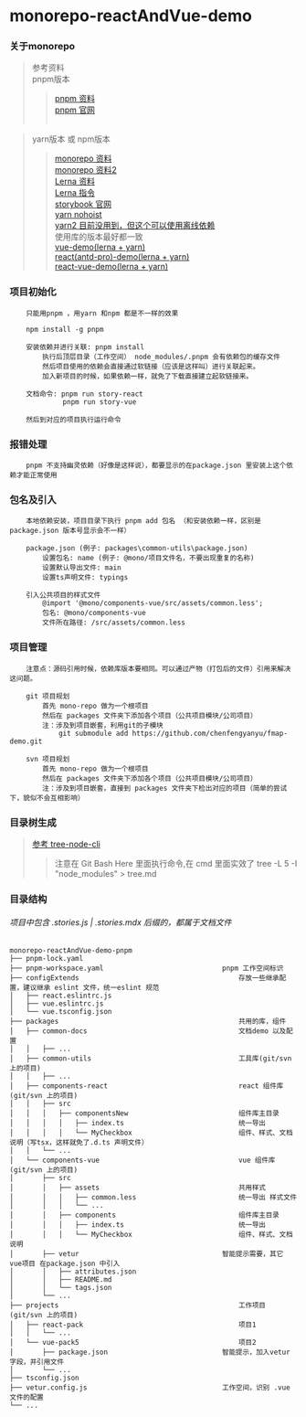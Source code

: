# monorepo-reactAndVue-demo


### 关于monorepo
>参考资料<br>
>pnpm版本<br>
>>[pnpm 资料](https://zhuanlan.zhihu.com/p/352437367)<br>
>>[pnpm 官网](https://pnpm.io/zh/)<br><br>

>yarn版本 或 npm版本<br>
>>[monorepo 资料](https://www.zhihu.com/question/318476028/answer/1895685159)<br>
>>[monorepo 资料2](https://blog.csdn.net/qiwoo_weekly/article/details/115713366)<br>
>>[Lerna 资料](https://segmentfault.com/a/1190000019350611)<br>
>>[Lerna 指令](http://www.febeacon.com/lerna-docs-zh-cn/routes/commands/)<br>
>>[storybook 官网](https://storybook.js.org/)<br>
>>[yarn nohoist](https://classic.yarnpkg.com/blog/2018/02/15/nohoist/)<br>
>>[yarn2 目前没用到，但这个可以使用离线依赖](https://www.yarnpkg.cn/getting-started/install)<br>
>>使用库的版本最好都一致<br>
>>[vue-demo(lerna + yarn)](https://github.com/zkp442910864/monorepo-vue-demo)<br>
>>[react(antd-pro)-demo(lerna + yarn)](https://github.com/zkp442910864/monorepo-react-demo)<br>
>>[react-vue-demo(lerna + yarn)](https://github.com/zkp442910864/monorepo-reactAndVue-demo/tree/lerna+yarn)<br>



### 项目初始化
```
    只能用pnpm ，用yarn 和npm 都是不一样的效果

    npm install -g pnpm

    安装依赖并进行关联: pnpm install
        执行后顶层目录（工作空间） node_modules/.pnpm 会有依赖包的缓存文件
        然后项目使用的依赖会直接通过软链接（应该是这样叫）进行关联起来。
        加入新项目的时候，如果依赖一样，就免了下载直接建立起软链接来。

    文档命令: pnpm run story-react
             pnpm run story-vue

    然后到对应的项目执行运行命令
```

### 报错处理
```
    pnpm 不支持幽灵依赖（好像是这样说），都要显示的在package.json 里安装上这个依赖才能正常使用
```

### 包名及引入
```
    本地依赖安装，项目目录下执行 pnpm add 包名 （和安装依赖一样，区别是package.json 版本号显示会不一样）

    package.json (例子: packages\common-utils\package.json)
        设置包名: name (例子: @mono/项目文件名，不要出现重复的名称)
        设置默认导出文件: main
        设置ts声明文件: typings

    引入公共项目的样式文件
        @import '@mono/components-vue/src/assets/common.less';
        包名: @mono/components-vue
        文件所在路径: /src/assets/common.less
```

### 项目管理
```
    注意点：源码引用时候，依赖库版本要相同。可以通过产物（打包后的文件）引用来解决这问题。

    git 项目规划
        首先 mono-repo 做为一个根项目
        然后在 packages 文件夹下添加各个项目（公共项目模块/公司项目）
        注：涉及到项目嵌套，利用git的子模块
            git submodule add https://github.com/chenfengyanyu/fmap-demo.git

    svn 项目规划
        首先 mono-repo 做为一个根项目
        然后在 packages 文件夹下添加各个项目（公共项目模块/公司项目）
        注：涉及到项目嵌套，直接到 packages 文件夹下检出对应的项目（简单的尝试下，貌似不会互相影响）
```

### 目录树生成
>[参考 tree-node-cli](https://www.cnblogs.com/wonz/p/13578242.html)
>>注意在 Git Bash Here 里面执行命令,在 cmd 里面实效了
>> tree -L 5 -I "node_modules" > tree.md

### 目录结构
###### 项目中包含 .stories.js | .stories.mdx 后缀的，都属于文档文件
```
monorepo-reactAndVue-demo-pnpm
├── pnpm-lock.yaml
├── pnpm-workspace.yaml                             pnpm 工作空间标识
├── configExtends                                       存放一些继承配置，建议继承 eslint 文件，统一eslint 规范
│   ├── react.eslintrc.js
│   ├── vue.eslintrc.js
│   └── vue.tsconfig.json
├── packages                                            共用的库，组件
│   ├── common-docs                                     文档demo 以及配置
│   │   ├── ...
│   ├── common-utils                                    工具库(git/svn 上的项目)
│   │   ├── ...
│   ├── components-react                                react 组件库(git/svn 上的项目)
│   │   ├── src
│   │   │   ├── componentsNew                           组件库主目录
│   │   │   │   ├── index.ts                            统一导出
│   │   │   │   └── MyCheckbox                          组件、样式、文档说明（写tsx，这样就免了.d.ts 声明文件）
│   │   └── ...
│   └── components-vue                                  vue 组件库(git/svn 上的项目)
│       ├── src
│       │   ├── assets                                  共用样式
│       │   │   ├── common.less                         统一导出 样式文件
│       │   │   └── ...
│       │   ├── components                              组件库主目录
│       │   │   ├── index.ts                            统一导出
│       │   │   └── MyCheckbox                          组件、样式、文档说明
│       ├── vetur                                   智能提示需要，其它 vue项目 在package.json 中引入
│       │   ├── attributes.json
│       │   ├── README.md
│       │   └── tags.json
│       └── ...
├── projects                                            工作项目(git/svn 上的项目)
│   ├── react-pack                                      项目1
│   │   └── ...
│   └── vue-pack5                                       项目2
│       ├── package.json                            智能提示，加入vetur 字段，并引用文件
│       └── ...
├── tsconfig.json
├── vetur.config.js                                 工作空间，识别 .vue 文件的配置
└── ...
```

